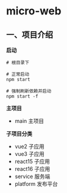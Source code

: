 # micro-web

## 一、项目介绍
**启动** 
```Shell
# 根目录下

# 正常启动
npm start 

# 强制刷新依赖并启动
npm start -f
```

**主项目**

- main 主项目

**子项目分类**

- vue2 子应用
- vue3 子应用
- react15 子应用
- react16 子应用
- service 服务端
- platform 发布平台
